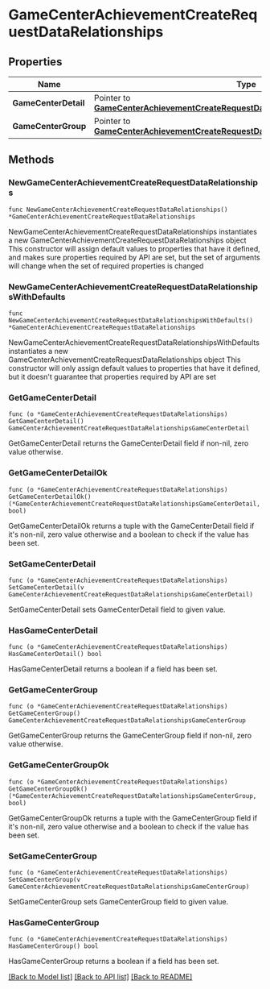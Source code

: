 # GameCenterAchievementCreateRequestDataRelationships

## Properties

Name | Type | Description | Notes
------------ | ------------- | ------------- | -------------
**GameCenterDetail** | Pointer to [**GameCenterAchievementCreateRequestDataRelationshipsGameCenterDetail**](GameCenterAchievementCreateRequestDataRelationshipsGameCenterDetail.md) |  | [optional] 
**GameCenterGroup** | Pointer to [**GameCenterAchievementCreateRequestDataRelationshipsGameCenterGroup**](GameCenterAchievementCreateRequestDataRelationshipsGameCenterGroup.md) |  | [optional] 

## Methods

### NewGameCenterAchievementCreateRequestDataRelationships

`func NewGameCenterAchievementCreateRequestDataRelationships() *GameCenterAchievementCreateRequestDataRelationships`

NewGameCenterAchievementCreateRequestDataRelationships instantiates a new GameCenterAchievementCreateRequestDataRelationships object
This constructor will assign default values to properties that have it defined,
and makes sure properties required by API are set, but the set of arguments
will change when the set of required properties is changed

### NewGameCenterAchievementCreateRequestDataRelationshipsWithDefaults

`func NewGameCenterAchievementCreateRequestDataRelationshipsWithDefaults() *GameCenterAchievementCreateRequestDataRelationships`

NewGameCenterAchievementCreateRequestDataRelationshipsWithDefaults instantiates a new GameCenterAchievementCreateRequestDataRelationships object
This constructor will only assign default values to properties that have it defined,
but it doesn't guarantee that properties required by API are set

### GetGameCenterDetail

`func (o *GameCenterAchievementCreateRequestDataRelationships) GetGameCenterDetail() GameCenterAchievementCreateRequestDataRelationshipsGameCenterDetail`

GetGameCenterDetail returns the GameCenterDetail field if non-nil, zero value otherwise.

### GetGameCenterDetailOk

`func (o *GameCenterAchievementCreateRequestDataRelationships) GetGameCenterDetailOk() (*GameCenterAchievementCreateRequestDataRelationshipsGameCenterDetail, bool)`

GetGameCenterDetailOk returns a tuple with the GameCenterDetail field if it's non-nil, zero value otherwise
and a boolean to check if the value has been set.

### SetGameCenterDetail

`func (o *GameCenterAchievementCreateRequestDataRelationships) SetGameCenterDetail(v GameCenterAchievementCreateRequestDataRelationshipsGameCenterDetail)`

SetGameCenterDetail sets GameCenterDetail field to given value.

### HasGameCenterDetail

`func (o *GameCenterAchievementCreateRequestDataRelationships) HasGameCenterDetail() bool`

HasGameCenterDetail returns a boolean if a field has been set.

### GetGameCenterGroup

`func (o *GameCenterAchievementCreateRequestDataRelationships) GetGameCenterGroup() GameCenterAchievementCreateRequestDataRelationshipsGameCenterGroup`

GetGameCenterGroup returns the GameCenterGroup field if non-nil, zero value otherwise.

### GetGameCenterGroupOk

`func (o *GameCenterAchievementCreateRequestDataRelationships) GetGameCenterGroupOk() (*GameCenterAchievementCreateRequestDataRelationshipsGameCenterGroup, bool)`

GetGameCenterGroupOk returns a tuple with the GameCenterGroup field if it's non-nil, zero value otherwise
and a boolean to check if the value has been set.

### SetGameCenterGroup

`func (o *GameCenterAchievementCreateRequestDataRelationships) SetGameCenterGroup(v GameCenterAchievementCreateRequestDataRelationshipsGameCenterGroup)`

SetGameCenterGroup sets GameCenterGroup field to given value.

### HasGameCenterGroup

`func (o *GameCenterAchievementCreateRequestDataRelationships) HasGameCenterGroup() bool`

HasGameCenterGroup returns a boolean if a field has been set.


[[Back to Model list]](../README.md#documentation-for-models) [[Back to API list]](../README.md#documentation-for-api-endpoints) [[Back to README]](../README.md)


